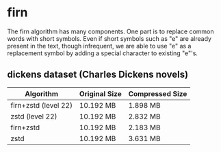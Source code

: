 # firn
The firn algorithm has many components. One part is to replace common words with short symbols. Even if short symbols such as "e" are already present in the text, though infrequent, we are able to use "e" as a replacement symbol by adding a special character to existing "e"'s.

## dickens dataset (Charles Dickens novels)
| Algorithm | Original Size | Compressed Size |
|----------------------|---------------|-----------------|
| firn+zstd (level 22) | 10.192 MB     | 1.898 MB        |
| zstd (level 22)      | 10.192 MB     | 2.832 MB        |
| firn+zstd            | 10.192 MB     | 2.183 MB        |
| zstd                 | 10.192 MB     | 3.631 MB        |


